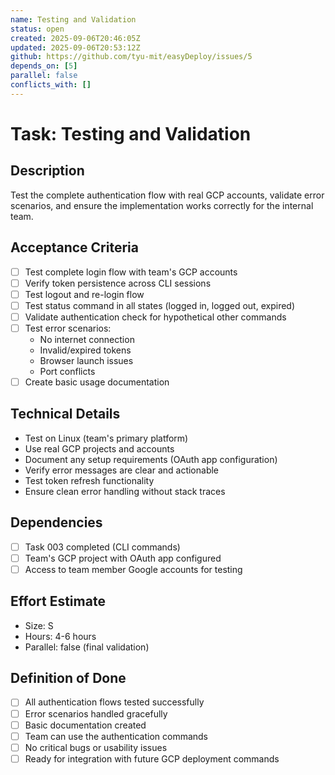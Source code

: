 ```yaml
---
name: Testing and Validation
status: open
created: 2025-09-06T20:46:05Z
updated: 2025-09-06T20:53:12Z
github: https://github.com/tyu-mit/easyDeploy/issues/5
depends_on: [5]
parallel: false
conflicts_with: []
---
```


# Task: Testing and Validation

## Description
Test the complete authentication flow with real GCP accounts, validate error scenarios, and ensure the implementation works correctly for the internal team.

## Acceptance Criteria
- [ ] Test complete login flow with team's GCP accounts
- [ ] Verify token persistence across CLI sessions
- [ ] Test logout and re-login flow
- [ ] Test status command in all states (logged in, logged out, expired)
- [ ] Validate authentication check for hypothetical other commands
- [ ] Test error scenarios:
  - No internet connection
  - Invalid/expired tokens
  - Browser launch issues
  - Port conflicts
- [ ] Create basic usage documentation

## Technical Details
- Test on Linux (team's primary platform)
- Use real GCP projects and accounts
- Document any setup requirements (OAuth app configuration)
- Verify error messages are clear and actionable
- Test token refresh functionality
- Ensure clean error handling without stack traces

## Dependencies
- [ ] Task 003 completed (CLI commands)
- [ ] Team's GCP project with OAuth app configured
- [ ] Access to team member Google accounts for testing

## Effort Estimate
- Size: S
- Hours: 4-6 hours
- Parallel: false (final validation)

## Definition of Done
- [ ] All authentication flows tested successfully
- [ ] Error scenarios handled gracefully
- [ ] Basic documentation created
- [ ] Team can use the authentication commands
- [ ] No critical bugs or usability issues
- [ ] Ready for integration with future GCP deployment commands

